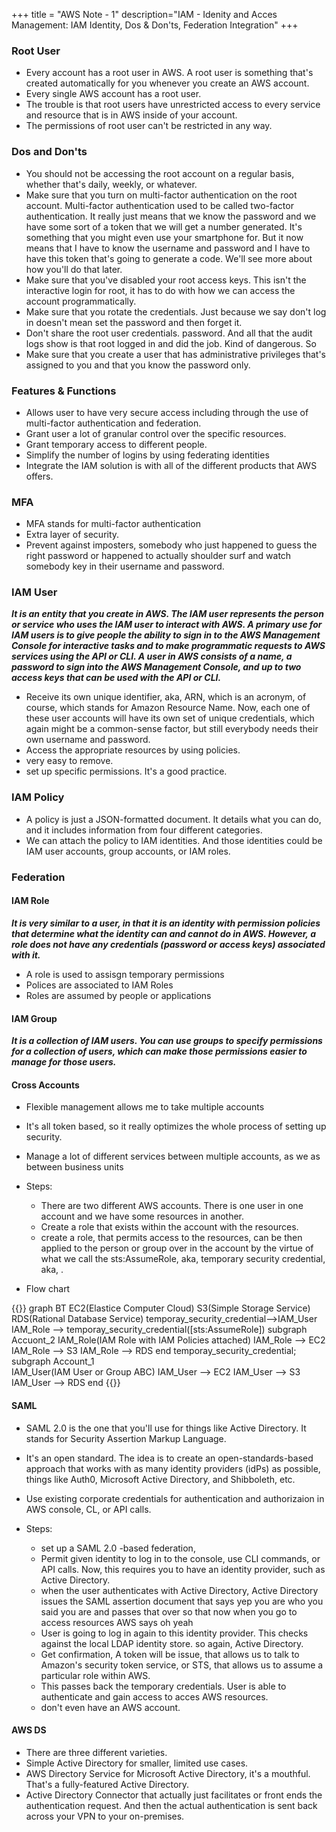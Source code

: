 +++
title = "AWS Note - 1"
description="IAM - Idenity and Acces Management: IAM Identity, Dos & Don'ts, Federation Integration"
+++


### Root User

* Every account has a root user in AWS. A root user is something that's created automatically for you whenever you create an AWS account.
* Every single AWS account has a root user. 
* The trouble is that root users have unrestricted access to every service and resource that is in AWS inside of your account. 
* The permissions of root user can't be restricted in any way. 


### Dos and Don'ts

* You should not be accessing the root account on a regular basis, whether that's daily, weekly, or whatever. 
* Make sure that you turn on multi-factor authentication on the root account. Multi-factor authentication used to be called two-factor authentication. It really just means that we know the password and we have some sort of a token that we will get a number generated. It's something that you might even use your smartphone for. But it now means that I have to know the username and password and I have to have this token that's going to generate a code. We'll see more about how you'll do that later. 
* Make sure that you've disabled your root access keys. This isn't the interactive login for root, it has to do with how we can access the account programmatically. 
* Make sure that you rotate the credentials. Just because we say don't log in doesn't mean set the password and then forget it. 
* Don't share the root user credentials. password. And all that the audit logs show is that root logged in and did the job. Kind of dangerous. So 
* Make sure that you create a user that has administrative privileges that's assigned to you and that you know the password only.


### Features & Functions

* Allows user to have very secure access including through the use of multi-factor authentication and federation. 
* Grant user a lot of granular control over the specific resources.
* Grant temporary access to different people. 
* Simplify the number of logins by using federating identities
* Integrate the IAM solution is with all of the different products that AWS offers. 


### MFA

* MFA stands for multi-factor authentication
* Extra layer of security.
* Prevent against imposters, somebody who just happened to guess the right password or happened to actually shoulder surf and watch somebody key in their username and password.


### IAM User

___It is an entity that you create in AWS. The IAM user represents the person or service who uses the IAM user to interact with AWS. A primary use for IAM users is to give people the ability to sign in to the AWS Management Console for interactive tasks and to make programmatic requests to AWS services using the API or CLI. A user in AWS consists of a name, a password to sign into the AWS Management Console, and up to two access keys that can be used with the API or CLI.___

* Receive its own unique identifier, aka, ARN, which is an acronym, of course, which stands for Amazon Resource Name. Now, each one of these user accounts will have its own set of unique credentials, which again might be a common-sense factor, but still everybody needs their own username and password.
* Access the appropriate resources by using policies. 
* very easy to remove.
* set up specific permissions. It's a good practice.

### IAM Policy



* A policy is just a JSON-formatted document. It details what you can do, and it includes information from four different categories. 
* We can attach the policy to IAM identities. And those identities could be IAM user accounts, group accounts, or IAM roles.


### Federation

#### IAM Role

___It is very similar to a user, in that it is an identity with permission policies that determine what the identity can and cannot do in AWS. However, a role does not have any credentials (password or access keys) associated with it.___

* A role is used to assisgn temporary permissions
* Polices are associated to IAM Roles
* Roles are assumed by people or applications

#### IAM Group

___It is a collection of IAM users. You can use groups to specify permissions for a collection of users, which can make those permissions easier to manage for those users.___


#### Cross Accounts

* Flexible management allows me to take multiple accounts

* It's all token based, so it really optimizes the whole process of setting up security. 

* Manage a lot of different services between multiple accounts, as we as between business units

* Steps:
    * There are two different AWS accounts. There is one user in one account and we have some resources in another. 
    * Create a role that exists within the account with the resources.
    * create a role, that permits access to the resources, can be then applied to the person or group over in the account by the virtue of what we call the sts:AssumeRole, aka, temporary security credential, aka, .

* Flow chart

{{<mermaid>}}
graph BT
    EC2(Elastice Computer Cloud)
    S3(Simple Storage Service)
    RDS(Rational Database Service)
    temporay_security_credential-->IAM_User
    IAM_Role --> temporay_security_credential([sts:AssumeRole])
    subgraph Accuont_2 
        IAM_Role(IAM Role with IAM Policies attached)
        IAM_Role --> EC2
        IAM_Role --> S3
        IAM_Role --> RDS
    end
   temporay_security_credential;
   subgraph Account_1     
        IAM_User(IAM User or Group ABC)
        IAM_User --> EC2
        IAM_User --> S3
        IAM_User --> RDS
    end 
{{</mermaid >}}




#### SAML

* SAML 2.0 is the one that you'll use for things like Active Directory. It stands for Security Assertion Markup Language. 

* It's an open standard. The idea is to create an open-standards-based approach that works with as many identity providers (idPs) as possible, things like Auth0, Microsoft Active Directory, and Shibboleth, etc. 

* Use existing corporate credentials for authentication and authorizaion in AWS console, CL, or API calls.

* Steps:

    * set up a SAML 2.0 -based federation,
    * Permit given identity to log in to the console, use CLI commands, or API calls. Now, this requires you to have an identity provider, such as Active Directory. 
    * when the user authenticates with Active Directory, Active Directory issues the SAML assertion document that says yep you are who you said you are and passes that over so that now when you go to access resources AWS says oh yeah
    * User is going to log in again to this identity provider. This checks against the local LDAP identity store. so again, Active Directory. 
    * Get confirmation, A token will be issue, that allows us to talk to Amazon's security token service, or STS, that allows us to assume a particular role within AWS. 
    * This passes back the temporary credentials. User is able to authenticate and gain access to acces AWS resources.
    * don't even have an AWS account.

#### AWS DS

* There are three different varieties. 
* Simple Active Directory for smaller, limited use cases.
* AWS Directory Service for Microsoft Active Directory, it's a mouthful. That's a fully-featured Active Directory. 
* Active Directory Connector that actually just facilitates or front ends the authentication request. And then the actual authentication is sent back across your VPN to your on-premises.

